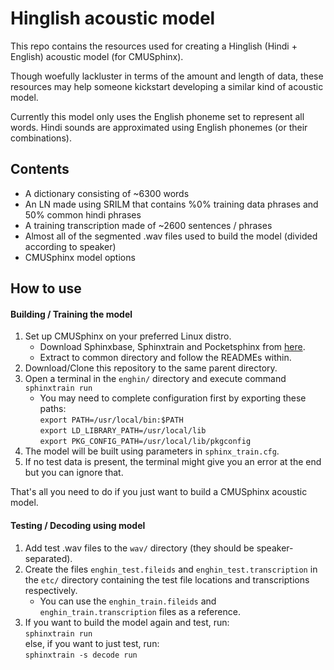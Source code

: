 Hinglish acoustic model
========================  
This repo contains the resources used for creating a Hinglish (Hindi + English) acoustic model (for CMUSphinx).

Though woefully lackluster in terms of the amount and length of data, these resources may help someone kickstart developing a similar kind of acoustic model.

Currently this model only uses the English phoneme set to represent all words. Hindi sounds are approximated using English phonemes (or their combinations).

## Contents
- A dictionary consisting of ~6300 words
- An LN made using SRILM that contains %0% training data phrases and 50% common hindi phrases
- A training transcription made of ~2600 sentences / phrases
- Almost all of the segmented .wav files used to build the model (divided according to speaker)
- CMUSphinx model options

## How to use
#### Building / Training the model
1. Set up CMUSphinx on your preferred Linux distro.
    - Download Sphinxbase, Sphinxtrain and Pocketsphinx from [here](https://cmusphinx.github.io/wiki/download/).
    - Extract to common directory and follow the READMEs within.
1. Download/Clone this repository to the same parent directory.
1. Open a terminal in the `enghin/` directory and execute command `sphinxtrain run`
    - You may need to complete configuration first by exporting these paths:  
      `export PATH=/usr/local/bin:$PATH`  
      `export LD_LIBRARY_PATH=/usr/local/lib`  
      `export PKG_CONFIG_PATH=/usr/local/lib/pkgconfig`  
1. The model will be built using parameters in `sphinx_train.cfg`.
1. If no test data is present, the terminal might give you an error at the end but you can ignore that.

That's all you need to do if you just want to build a CMUSphinx acoustic model.

#### Testing / Decoding using model
1. Add test .wav files to the `wav/` directory (they should be speaker-separated).
1. Create the files `enghin_test.fileids` and `enghin_test.transcription` in the `etc/` directory containing the test file locations and transcriptions respectively.
    - You can use the `enghin_train.fileids` and `enghin_train.transcription` files as a reference.
1. If you want to build the model again and test, run:  
`sphinxtrain run`  
else, if you want to just test, run:  
`sphinxtrain -s decode run`  
